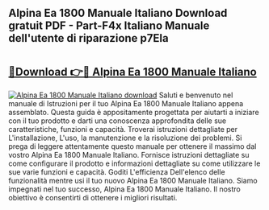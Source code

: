 ## Alpina Ea 1800 Manuale Italiano Download gratuit PDF - Part-F4x Italiano Manuale dell'utente di riparazione p7Ela

# <h2><a href="http://df9zohu.blite.top/?on=Alpina+Ea+1800+Manuale+Italiano">🔗Download 👉🔴 Alpina Ea 1800 Manuale Italiano</a></h2>

[![Alpina Ea 1800 Manuale Italiano download](https://i.imgur.com/lujVjoI.png)](http://df9zohu.blite.top/?on=Alpina+Ea+1800+Manuale+Italiano)
Saluti e benvenuto nel manuale di Istruzioni per il tuo Alpina Ea 1800 Manuale Italiano appena assemblato. Questa guida è appositamente progettata per aiutarti a iniziare con il tuo prodotto e darti una conoscenza approfondita delle sue caratteristiche, funzioni e capacità. Troverai istruzioni dettagliate per L'installazione, L'uso, la manutenzione e la risoluzione dei problemi. Si prega di leggere attentamente questo manuale per ottenere il massimo dal vostro Alpina Ea 1800 Manuale Italiano. Fornisce istruzioni dettagliate su come configurare il prodotto e informazioni dettagliate su come utilizzare le sue varie funzioni e capacità. Goditi L'efficienza Dell'elenco delle funzionalità mentre usi il tuo nuovo Alpina Ea 1800 Manuale Italiano. Siamo impegnati nel tuo successo, Alpina Ea 1800 Manuale Italiano. Il nostro obiettivo è consentirti di ottenere i migliori risultati.
